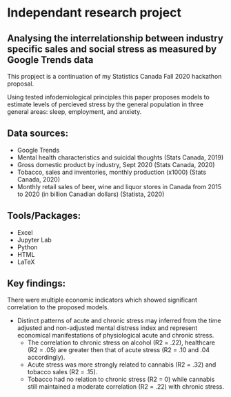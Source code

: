 # Independant research project 
## Analysing the interrelationship between industry specific sales and social stress as measured by Google Trends data

This propject is a continuation of my Statistics Canada Fall 2020 hackathon proposal. 

Using tested infodemiological principles this paper proposes models to estimate levels of percieved stress by the general population in three general areas: sleep, employment, and anxiety.

## Data sources: 
* Google Trends
* Mental health characteristics and suicidal thoughts (Stats Canada, 2019)
* Gross domestic product by industry, Sept 2020 (Stats Canada, 2020)
* Tobacco, sales and inventories, monthly production (x1000) (Stats Canada, 2020)
* Monthly retail sales of beer, wine and liquor stores in Canada from 2015 to 2020 (in billion Canadian dollars) (Statista, 2020)

## Tools/Packages:
* Excel
* Jupyter Lab
* Python
* HTML
* LaTeX

## Key findings: 
There were multiple economic indicators which showed significant correlation to the proposed models. 
* Distinct patterns of acute and chronic stress may inferred from the time adjusted and non-adjusted mental distress index and represent economical manifestations of physiological acute and chronic stress. 
  * The correlation to chronic stress on alcohol (R2 = .22), healthcare (R2 = .05) are greater then that of acute stress (R2 = .10 and .04 accordingly). 
  * Acute stress was more strongly related to cannabis (R2 = .32) and tobacco sales (R2 = .15). 
  * Tobacco had no relation to chronic stress (R2 = 0) while cannabis still maintained a moderate correlation (R2 = .22) with chronic stress.
